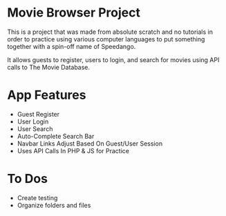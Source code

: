 # Movie Browser Project

This is a project that was made from absolute scratch and no tutorials in order to practice using various computer languages to put something together with a spin-off name of Speedango.

It allows guests to register, users to login, and search for movies using API calls to The Movie Database.

# App Features
* Guest Register
* User Login
* User Search
* Auto-Complete Search Bar
* Navbar Links Adjust Based On Guest/User Session
* Uses API Calls In PHP & JS for Practice

# To Dos
* Create testing
* Organize folders and files

